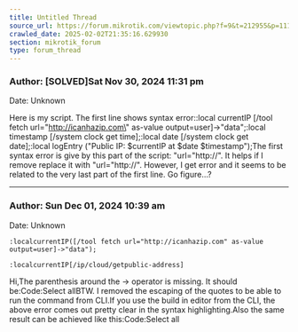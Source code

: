 ```yaml
---
title: Untitled Thread
source_url: https://forum.mikrotik.com/viewtopic.php?f=9&t=212955&p=1112169#p1112169
crawled_date: 2025-02-02T21:35:16.629930
section: mikrotik_forum
type: forum_thread
---
```


### Author: [SOLVED]Sat Nov 30, 2024 11:31 pm
Date: Unknown

Here is my script. The first line shows syntax error::local currentIP [/tool fetch url=\"http://icanhazip.com\" as-value output=user]->\"data\";:local timestamp [/system clock get time];:local date [/system clock get date];:local logEntry (\"Public IP: \$currentIP at \$date \$timestamp\");The first syntax error is give by this part of the script: "url=\"http://". It helps if I remove replace it with "url="http://". However, I get error and it seems to be related to the very last part of the first line. Go figure...?


---
### Author: Sun Dec 01, 2024 10:39 am
Date: Unknown

```
:localcurrentIP([/tool fetch url="http://icanhazip.com" as-value output=user]->"data");
```

```
:localcurrentIP[/ip/cloud/getpublic-address]
```

Hi,The parenthesis around the -> operator is missing. It should be:Code:Select allBTW. I removed the escaping of the quotes to be able to run the command from CLI.If you use the build in editor from the CLI, the above error comes out pretty clear in the syntax highlighting.Also the same result can be achieved like this:Code:Select all

